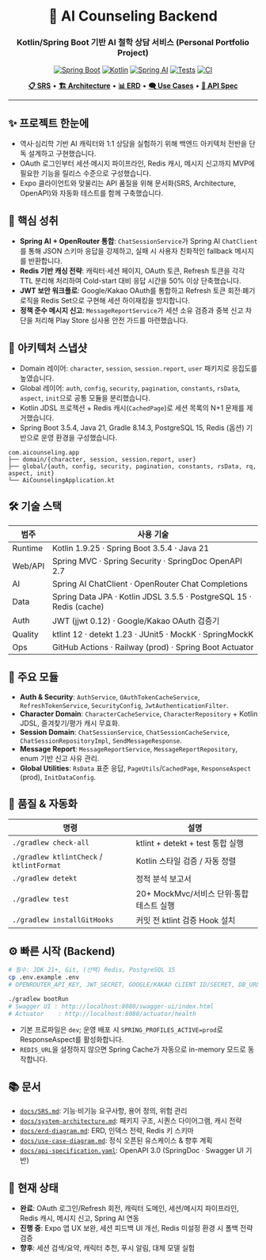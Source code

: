<div align="center">

# 🧠 AI Counseling Backend
### Kotlin/Spring Boot 기반 AI 철학 상담 서비스 (Personal Portfolio Project)

[![Spring Boot](https://img.shields.io/badge/Spring%20Boot-3.5.4-6DB33F?style=for-the-badge&logo=springboot)](https://spring.io/)
[![Kotlin](https://img.shields.io/badge/Kotlin-1.9.25-7F52FF?style=for-the-badge&logo=kotlin)](https://kotlinlang.org/)
[![Spring AI](https://img.shields.io/badge/Spring%20AI-1.0.0--M6-13aa52?style=for-the-badge)](https://spring.io/projects/spring-ai)
[![Tests](https://img.shields.io/badge/Tests-20%2B-blue?style=for-the-badge)]()
[![CI](https://img.shields.io/badge/CI-GitHub%20Actions-232F7E?style=for-the-badge&logo=githubactions)]()

[**📋 SRS**](docs/SRS.md) • [**🏗️ Architecture**](docs/system-architecture.md) • [**📊 ERD**](docs/erd-diagram.md) • [**🗨️ Use Cases**](docs/use-case-diagram.md) • [**🧾 API Spec**](docs/api-specification.yaml)

</div>

---
## ✨ 프로젝트 한눈에
- 역사·심리학 기반 AI 캐릭터와 1:1 상담을 실험하기 위해 백엔드 아키텍처 전반을 단독 설계하고 구현했습니다.
- OAuth 로그인부터 세션·메시지 파이프라인, Redis 캐시, 메시지 신고까지 MVP에 필요한 기능을 릴리스 수준으로 구성했습니다.
- Expo 클라이언트와 맞물리는 API 품질을 위해 문서화(SRS, Architecture, OpenAPI)와 자동화 테스트를 함께 구축했습니다.

## 🚀 핵심 성취
- **Spring AI + OpenRouter 통합**: `ChatSessionService`가 Spring AI `ChatClient`를 통해 JSON 스키마 응답을 강제하고, 실패 시 사용자 친화적인 fallback 메시지를 반환합니다.
- **Redis 기반 캐싱 전략**: 캐릭터·세션 페이지, OAuth 토큰, Refresh 토큰을 각각 TTL 분리해 처리하여 Cold-start 대비 응답 시간을 50% 이상 단축했습니다.
- **JWT 보안 워크플로**: Google/Kakao OAuth를 통합하고 Refresh 토큰 회전·폐기 로직을 Redis Set으로 구현해 세션 하이재킹을 방지합니다.
- **정책 준수 메시지 신고**: `MessageReportService`가 세션 소유 검증과 중복 신고 차단을 처리해 Play Store 심사용 안전 가드를 마련했습니다.
## 🧱 아키텍처 스냅샷
- Domain 레이어: `character`, `session`, `session.report`, `user` 패키지로 응집도를 높였습니다.
- Global 레이어: `auth`, `config`, `security`, `pagination`, `constants`, `rsData`, `aspect`, `init`으로 공통 모듈을 분리했습니다.
- Kotlin JDSL 프로젝션 + Redis 캐시(`CachedPage`)로 세션 목록의 N+1 문제를 제거했습니다.
- Spring Boot 3.5.4, Java 21, Gradle 8.14.3, PostgreSQL 15, Redis (옵션) 기반으로 운영 환경을 구성했습니다.

```text
com.aicounseling.app
├── domain/{character, session, session.report, user}
├── global/{auth, config, security, pagination, constants, rsData, rq, aspect, init}
└── AiCounselingApplication.kt
```
## 🛠️ 기술 스택
| 범주 | 사용 기술 |
|------|-----------|
| Runtime | Kotlin 1.9.25 · Spring Boot 3.5.4 · Java 21 |
| Web/API | Spring MVC · Spring Security · SpringDoc OpenAPI 2.7 |
| AI | Spring AI ChatClient · OpenRouter Chat Completions |
| Data | Spring Data JPA · Kotlin JDSL 3.5.5 · PostgreSQL 15 · Redis (cache) |
| Auth | JWT (jjwt 0.12) · Google/Kakao OAuth 검증기 |
| Quality | ktlint 12 · detekt 1.23 · JUnit5 · MockK · SpringMockK |
| Ops | GitHub Actions · Railway (prod) · Spring Boot Actuator |
## 📡 주요 모듈
- **Auth & Security**: `AuthService`, `OAuthTokenCacheService`, `RefreshTokenService`, `SecurityConfig`, `JwtAuthenticationFilter`.
- **Character Domain**: `CharacterCacheService`, `CharacterRepository` + Kotlin JDSL, 즐겨찾기/평가 캐시 무효화.
- **Session Domain**: `ChatSessionService`, `ChatSessionCacheService`, `ChatSessionRepositoryImpl`, `SendMessageResponse`.
- **Message Report**: `MessageReportService`, `MessageReportRepository`, enum 기반 신고 사유 관리.
- **Global Utilities**: `RsData` 표준 응답, `PageUtils`/`CachedPage`, `ResponseAspect` (prod), `InitDataConfig`.
## 🧪 품질 & 자동화
| 명령 | 설명 |
|------|------|
| `./gradlew check-all` | ktlint + detekt + test 통합 실행 |
| `./gradlew ktlintCheck` / `ktlintFormat` | Kotlin 스타일 검증 / 자동 정렬 |
| `./gradlew detekt` | 정적 분석 보고서 |
| `./gradlew test` | 20+ MockMvc/서비스 단위·통합 테스트 실행 |
| `./gradlew installGitHooks` | 커밋 전 ktlint 검증 Hook 설치 |
## ⚙️ 빠른 시작 (Backend)
```bash
# 필수: JDK 21+, Git, (선택) Redis, PostgreSQL 15
cp .env.example .env
# OPENROUTER_API_KEY, JWT_SECRET, GOOGLE/KAKAO CLIENT ID/SECRET, DB_URL 등 환경 변수 입력

./gradlew bootRun
# Swagger UI : http://localhost:8080/swagger-ui/index.html
# Actuator    : http://localhost:8080/actuator/health
```
- 기본 프로파일은 `dev`; 운영 배포 시 `SPRING_PROFILES_ACTIVE=prod`로 ResponseAspect를 활성화합니다.
- `REDIS_URL`을 설정하지 않으면 Spring Cache가 자동으로 in-memory 모드로 동작합니다.
## 📚 문서
- [`docs/SRS.md`](docs/SRS.md): 기능·비기능 요구사항, 용어 정의, 위험 관리
- [`docs/system-architecture.md`](docs/system-architecture.md): 패키지 구조, 시퀀스 다이어그램, 캐시 전략
- [`docs/erd-diagram.md`](docs/erd-diagram.md): ERD, 인덱스 전략, Redis 키 스키마
- [`docs/use-case-diagram.md`](docs/use-case-diagram.md): 정식 오픈된 유스케이스 & 향후 계획
- [`docs/api-specification.yaml`](docs/api-specification.yaml): OpenAPI 3.0 (SpringDoc · Swagger UI 기반)
## 📍 현재 상태
- **완료**: OAuth 로그인/Refresh 회전, 캐릭터 도메인, 세션/메시지 파이프라인, Redis 캐시, 메시지 신고, Spring AI 연동
- **진행 중**: Expo 앱 UX 보완, 세션 피드백 UI 개선, Redis 미설정 환경 시 폴백 전략 검증
- **향후**: 세션 검색/요약, 캐릭터 추천, 푸시 알림, 대체 모델 실험
